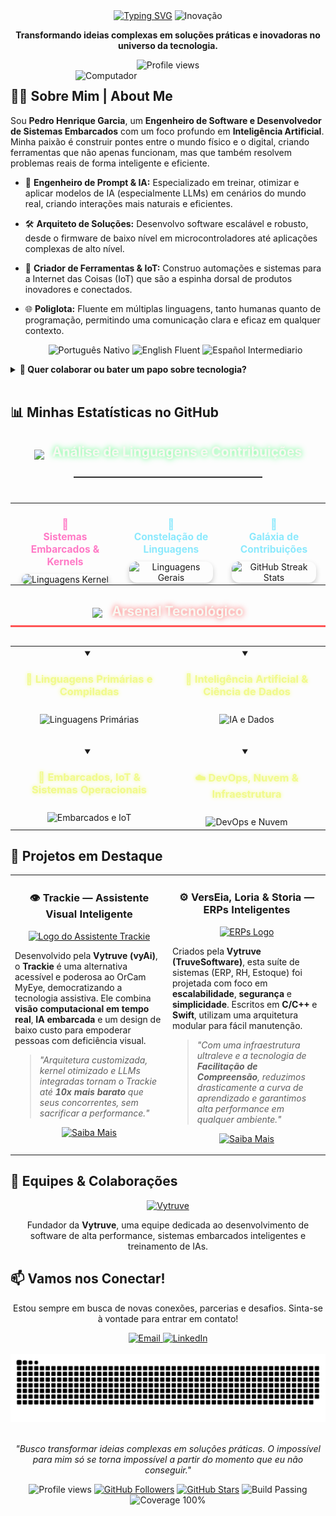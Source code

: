 
<!-- 
================================================================================================================================================================
                                                             BEM-VINDO AO MEU UNIVERSO! 
================================================================================================================================================================
-->

<div align="center">
  <a href="https://git.io/typing-svg"><img src="https://readme-typing-svg.herokuapp.com?font=Fira+Code&size=32&pause=1000&color=58A6FF¢er=true&vCenter=true&width=435&lines=Ol%C3%A1!+Hello!+%C2%A1Hola!+%E3%81%93%E3%82%93%E3%81%AB%E3%81%A1%E3%81%AF%EF%BC%81;Welcome+To+My+Hub!;Software+Engineer+Developer;Embedded+System+Dev;LLM+And+AI+Dev" alt="Typing SVG" /></a>
  <img src="https://img.icons8.com/?size=100&id=wgS2PD7IqfFL&format=png&color=000000" width="100" alt="Inovação"/>
  <p><strong>Transformando ideias complexas em soluções práticas e inovadoras no universo da tecnologia.</strong></p>
  <img src="https://komarev.com/ghpvc/?username=phkaiser13&label=PROFILE+VIEWS&color=0e75b6&style=for-the-badge" alt="Profile views"/>
</div>

<!-- 
================================================================================================================================================================
                                          .                       SEPARADOR ANIMADO
================================================================================================================================================================
-->
<img src="https://raw.githubusercontent.com/MicaelliMedeiros/micaellimedeiros/master/image/computer-illustration.png" min-width="400px" max-width="400px" width="400px" align="right" alt="Computador">

<!-- 
================================================================================================================================================================
                                                                      SOBRE MIM
================================================================================================================================================================
-->
## 👨‍💻 Sobre Mim | About Me

<p align="left"> 
  Sou <strong>Pedro Henrique Garcia</strong>, um <strong>Engenheiro de Software e Desenvolvedor de Sistemas Embarcados</strong> com um foco profundo em <strong>Inteligência Artificial</strong>. Minha paixão é construir pontes entre o mundo físico e o digital, criando ferramentas que não apenas funcionam, mas que também resolvem problemas reais de forma inteligente e eficiente.
</p>

- 🚀 **Engenheiro de Prompt & IA:** Especializado em treinar, otimizar e aplicar modelos de IA (especialmente LLMs) em cenários do mundo real, criando interações mais naturais e eficientes.

- 🛠️ **Arquiteto de Soluções:** Desenvolvo software escalável e robusto, desde o firmware de baixo nível em microcontroladores até aplicações complexas de alto nível.

- 🤖 **Criador de Ferramentas & IoT:** Construo automações e sistemas para a Internet das Coisas (IoT) que são a espinha dorsal de produtos inovadores e conectados.

- 🌐 **Poliglota:** Fluente em múltiplas linguagens, tanto humanas quanto de programação, permitindo uma comunicação clara e eficaz em qualquer contexto.
  <p align="center">
    <img src="https://img.icons8.com/color/48/brazil-circular.png" alt="Português Nativo"/>
    <img src="https://img.icons8.com/color/48/usa-circular.png" alt="English Fluent"/>
    <img src="https://img.icons8.com/color/48/spain-circular.png" alt="Español Intermediario"/>
  </p>

<details>
  <summary><b>🤝 Quer colaborar ou bater um papo sobre tecnologia?</b></summary>
  <br>
  Estou sempre aberto a novas parcerias, desafios técnicos e conversas sobre o futuro da tecnologia. A melhor forma de me encontrar é pelo Discord!
  <br><br>
  <div align="center">
    <a href="https://discord.com/users/phkaiser13">
      <img src="https://img.shields.io/badge/Discord-phkaiser13-5865F2?style=for-the-badge&logo=discord&logoColor=white" alt="Discord"/>
    </a>
  </div>
</details>

<br>

<!-- 
================================================================================================================================================================
                                                                    GITHUB STATS
================================================================================================================================================================
-->
## 📊 Minhas Estatísticas no GitHub

<div align="center">

  <!-- TÍTULO -->
  <h2 align="center" style="color: #f8f8f2; padding-bottom: 10px; text-shadow: 0 0 10px #50fa7b;">
    <img src="https://img.icons8.com/ios-filled/50/50fa7b/source-code.png" width="32" style="vertical-align: -5px; margin-right: 8px;" />
    Análise de Linguagens e Contribuições
  </h2>
  <hr style="border: none; border-top: 1px solid #444; width: 60%; margin: 10px auto 40px auto;" />

  <!-- ROW COM 3 CARTÕES -->
  <table>
    <tr>
      <td align="center" valign="top" style="padding: 0 15px;">
        <h3 style="color: #ff79c6; margin-bottom: 10px;">
          🧠 <br/>
          <span style="font-size: 0.95em;">Sistemas Embarcados & Kernels</span>
        </h3>
        <img
          src="https://github-readme-stats.vercel.app/api/top-langs/?username=phkaiser13&repo=TrackieOS&layout=compact&langs_count=8&theme=tokyonight&hide_border=true&border_radius=12"
          alt="Linguagens Kernel"
          style="border-radius: 12px; box-shadow: 0 4px 8px rgba(0,0,0,0.2);"
        />
      </td>
      <!-- Linguagens Gerais -->
      <td align="center" valign="top" style="padding: 0 15px;">
        <h3 style="color: #8be9fd; margin-bottom: 10px;">
          🌌 <br/>
          <span style="font-size: 0.95em;">Constelação de Linguagens</span>
        </h3>
        <img
          src="https://github-readme-stats.vercel.app/api/top-langs/?username=phkaiser13&layout=compact&langs_count=12&theme=dracula&hide_border=true&border_radius=12&bg_color=282A36&exclude_repo=TrackieOS"
          alt="Linguagens Gerais"
          style="border-radius: 12px; box-shadow: 0 4px 8px rgba(0,0,0,0.2);"
        />
      </td>
      <!-- Contribuições -->
      <td align="center" valign="top" style="padding: 0 15px;">
        <h3 style="color: #8be9fd; margin-bottom: 10px;">
          🚀 <br/>
          <span style="font-size: 0.95em;">Galáxia de Contribuições</span>
        </h3>
        <img
          src="https://github-readme-streak-stats.herokuapp.com?user=phkaiser13&theme=dracula&hide_border=true&border_radius=12&background=282A36"
          alt="GitHub Streak Stats"
          style="border-radius: 12px; box-shadow: 0 4px 8px rgba(0,0,0,0.2);"
        />
      </td>
    </tr>
  </table>
  
</div>



<!-- 
================================================================================================================================================================
                                                                ARSENAL TECNOLÓGICO
================================================================================================================================================================
-->
<h2 align="center" style="color: #f8f8f2; border-bottom: 3px solid #ff5555; padding-bottom: 10px; text-shadow: 0 0 10px #ff5555;">
  <img src="https://img.icons8.com/?size=100&id=ISeBB5SFp53c&format=png&color=000000" width="40" style="vertical-align: middle; margin-right: 10px;"/>
  Arsenal Tecnológico
</h2>

<table width="100%" align="center" style="margin-top: 30px;">
  <tr>
    <!-- Linguagens Primárias -->
    <td align="center" valign="top" width="50%">
      <details open>
        <summary>
          <h3 style="color: #f1fa8c; text-shadow: 0 0 6px #f1fa8c;">🔩 Linguagens Primárias e Compiladas</h3>
        </summary>
        <img src="https://skillicons.dev/icons?i=c,cpp,python,java,cs,swift,kotlin,rust&perline=4" alt="Linguagens Primárias" style="margin-top: 10px;"/>
      </details>
    </td>
    <!-- Inteligência Artificial -->
    <td align="center" valign="top" width="50%">
      <details open>
        <summary>
          <h3 style="color: #f1fa8c; text-shadow: 0 0 6px #f1fa8c;">🧠 Inteligência Artificial & Ciência de Dados</h3>
        </summary>
        <img src="https://skillicons.dev/icons?i=pytorch,tensorflow,bots,sklearn&perline=4" alt="IA e Dados" style="margin-top: 10px;"/>
      </details>
    </td>
  </tr>
  <tr>
    <!-- Embarcados e Sistemas -->
    <td align="center" valign="top" width="50%" style="padding-top: 30px;">
      <details open>
        <summary>
          <h3 style="color: #f1fa8c; text-shadow: 0 0 6px #f1fa8c;">🤖 Embarcados, IoT & Sistemas Operacionais</h3>
        </summary>
        <img src="https://skillicons.dev/icons?i=raspberrypi,arduino,linux,bash,wasm,cmake,embeddedc&perline=4" alt="Embarcados e IoT" style="margin-top: 10px;"/>
      </details>
    </td>
    <!-- DevOps e Nuvem -->
    <td align="center" valign="top" width="50%" style="padding-top: 30px;">
      <details open>
        <summary>
          <h3 style="color: #f1fa8c; text-shadow: 0 0 6px #f1fa8c;">☁️ DevOps, Nuvem & Infraestrutura</h3>
        </summary>
        <img src="https://skillicons.dev/icons?i=docker,kubernetes,aws,gcp,azure,nginx,ansible&perline=4" alt="DevOps e Nuvem" style="margin-top: 10px;"/>
      </details>
    </td>
  </tr>
</table>



<!-- 
================================================================================================================================================================
                                                                PROJETOS EM DESTAQUE
================================================================================================================================================================
-->
## 🚀 Projetos em Destaque

<table width="100%">
  <tr>
    <td width="50%" valign="top">
<div align="center">
  <h3>👁️ Trackie — Assistente Visual Inteligente</h3>
  <a href="https://vytruve.org/vy-ai/" target="_blank" style="display: inline-block;">
    <img 
      src="https://img.icons8.com/?size=100&id=MlZc4Ta0Lvor&format=png&color=000000" 
      alt="Logo do Assistente Trackie" 
      width="100" 
      height="100"
    />
  </a>
</div>
      <p>
        Desenvolvido pela <strong>Vytruve (vyAi)</strong>, o <strong>Trackie</strong> é uma alternativa acessível e poderosa ao OrCam MyEye, democratizando a tecnologia assistiva. Ele combina <strong>visão computacional em tempo real</strong>, <strong>IA embarcada</strong> e um design de baixo custo para empoderar pessoas com deficiência visual.
      </p>
      <blockquote>
        <em>"Arquitetura customizada, kernel otimizado e LLMs integradas tornam o Trackie até <strong>10x mais barato</strong> que seus concorrentes, sem sacrificar a performance."</em>
      </blockquote>
      <p align="center">
        <a href="https://vytruve.org/vy-ai/" target="_blank">
          <img src="https://img.shields.io/badge/Saiba_Mais-2f80ed?style=for-the-badge&logo=data:image/svg+xml;base64,PHN2ZyB4bWxucz0iaHR0cDovL3d3dy53My5vcmcvMjAwMC9zdmciIHZpZXdCb3g9IjAgMCAyNCAyNCIgZmlsbD0id2hpdGUiPjxwYXRoIGQ9Ik0xMiAyQTEwIDEwIDAgMSAwIDEyIDIyQTEwIDEwIDAgMCAwIDEyIDJ6bTAgMThhOCA4IDAgMSAxIDAtMTYgOCA4IDAgMCAxIDAgMTZ6bS0xLTExaDJ2NmgxLjVMMTIgMTlsLTMuNS00SDl6Ii8+PC9zdmc+&logoColor=white" alt="Saiba Mais"/>
        </a>
      </p>
    </td>
    <td width="50%" valign="top">
      <div align="center">
        <h3>⚙️ VersEia, Loria & Storia — ERPs Inteligentes</h3>
        <a href="https://vytruve.org/truve-software/" target="_blank">
          <!-- ADICIONE UM GIF OU IMAGEM DOS ERPs AQUI -->
          <img src="https://img.icons8.com/fluency/128/gear.png" alt="ERPs Logo"/>
        </a>
      </div>
      <p>
        Criados pela <strong>Vytruve (TruveSoftware)</strong>, esta suíte de sistemas (ERP, RH, Estoque) foi projetada com foco em <strong>escalabilidade</strong>, <strong>segurança</strong> e <strong>simplicidade</strong>. Escritos em <strong>C/C++</strong> e <strong>Swift</strong>, utilizam uma arquitetura modular para fácil manutenção.
      </p>
      <blockquote>
        <em>"Com uma infraestrutura ultraleve e a tecnologia de <strong>Facilitação de Compreensão</strong>, reduzimos drasticamente a curva de aprendizado e garantimos alta performance em qualquer ambiente."</em>
      </blockquote>
      <p align="center">
        <a href="https://vytruve.org/truve-software/" target="_blank">
          <img src="https://img.shields.io/badge/Saiba_Mais-f2994a?style=for-the-badge&logo=data:image/svg+xml;base64,PHN2ZyB4bWxucz0iaHR0cDovL3d3dy53My5vcmcvMjAwMC9zdmciIHZpZXdCb3g9IjAgMCAyNCAyNCIgZmlsbD0id2hpdGUiPjxwYXRoIGQ9Ik0xMiAyQTEwIDEwIDAgMSAwIDEyIDIyQTEwIDEwIDAgMCAwIDEyIDJ6bTAgMThhOCA4IDAgMSAxIDAtMTYgOCA4IDAgMCAxIDAgMTZ6bS0xLTExaDJ2NmgxLjVMMTIgMTlsLTMuNS00SDl6Ii8+PC9zdmc+&logoColor=white" alt="Saiba Mais"/>
        </a>
      </p>
    </td>
  </tr>
</table>

<!-- 
================================================================================================================================================================
                                                              EQUIPES & COLABORAÇÕES
================================================================================================================================================================
-->
## 🏢 Equipes & Colaborações

<div align="center">
  <a href="https://github.com/Vytruve" target="_blank">
    <img src="https://img.shields.io/badge/Team-Vytruve-6610f2?style=for-the-badge&logo=github&logoColor=white" alt="Vytruve"/>
  </a>
  <p>
    Fundador da <b>Vytruve</b>, uma equipe dedicada ao desenvolvimento de software de alta performance, sistemas embarcados inteligentes e treinamento de IAs.
  </p>
</div>

<!-- 
================================================================================================================================================================
                                                                    VAMOS CONECTAR!
================================================================================================================================================================
-->
## 📫 Vamos nos Conectar!

<p align="center">
  Estou sempre em busca de novas conexões, parcerias e desafios. Sinta-se à vontade para entrar em contato!
</p>

<div align="center">
  <a href="mailto:phgarcia2008@icloud.com">
    <img src="https://img.shields.io/badge/iCloud_Mail-000?style=for-the-badge&logo=icloud&logoColor=white" alt="Email"/>
  </a>
  <a href="https://www.linkedin.com/in/phgarcia13">
    <img src="https://img.shields.io/badge/LinkedIn-0A66C2?style=for-the-badge&logo=linkedin&logoColor=white" alt="LinkedIn"/>
  </a>
</div>

<br>

<!-- 
================================================================================================================================================================
                                                                        RODAPÉ
================================================================================================================================================================
-->
<div align="center">
  <img src="https://raw.githubusercontent.com/Platane/snk/output/github-contribution-grid-snake.svg" alt="snake svg">
</div>


<p align="center">
  <br>
  <em>"Busco transformar ideias complexas em soluções práticas. O impossível para mim só se torna impossível a partir do momento que eu não conseguir."</em>
</p>

<p align="center">
    <img src="https://komarev.com/ghpvc/?username=phkaiser13&label=VISITANTES%20DO%20UNIVERSO&color=50fa7b&style=for-the-badge&logo=galaxy" alt="Profile views"/>
    <a href="https://github.com/phkaiser13?tab=followers"><img src="https://img.shields.io/github/followers/phkaiser13?style=for-the-badge&logo=github&color=bd93f9&labelColor=282A36&logoColor=white&label=SEGUIDORES" alt="GitHub Followers"/></a>
    <a href="https://github.com/phkaiser13?tab=repositories"><img src="https://img.shields.io/github/stars/phkaiser13?style=for-the-badge&logo=github&color=ff79c6&labelColor=282A36&logoColor=white&label=ESTRELAS" alt="GitHub Stars"/></a>
    <img src="https://img.shields.io/badge/build-passing-brightgreen?style=for-the-badge&logo=circleci&logoColor=white&labelColor=282A36" alt="Build Passing">
    <img src="https://img.shields.io/badge/coverage-100%25-brightgreen?style=for-the-badge&logo=coveralls&logoColor=white&labelColor=282A36" alt="Coverage 100%">
</p>
